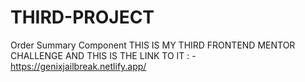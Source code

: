 # THIRD-PROJECT
Order Summary Component
THIS IS MY THIRD FRONTEND MENTOR CHALLENGE
AND THIS IS THE LINK TO IT : - https://genixjailbreak.netlify.app/
